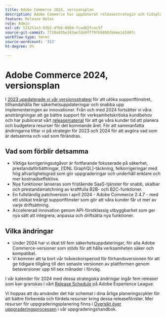 ```yaml
---
title: Adobe Commerce 2024, versionsplan
description: Adobe Commerce har uppdaterat releasestrategin och tidsplanen för 2024.
feature: Release Notes
role: Admin
exl-id: 521251e3-93b2-4fb8-8804-fced82fcac57
source-git-commit: 7718a835e343ae7da9ff79f690503b4ee1d140fc
workflow-type: tm+mt
source-wordcount: '313'
ht-degree: 0%

---
```


# Adobe Commerce 2024, versionsplan

I [2023 uppdaterade vi vår versionsstrategi](https://business.adobe.com/blog/the-latest/adobe-announces-expanded-support) för att utöka supportfönstret, tillhandahålla fler säkerhetsuppdateringar och snabba upp implementeringen av innovationer. Från och med 2024 fortsätter vi våra ansträngningar att ge bättre support för verksamhetskritiska kundbehov och har publicerat vårt [releasematerial](https://experienceleague.adobe.com/docs/commerce-operations/release/planning/schedule.html) för att ge våra kunder tid att planera och budgetera resurser för det kommande året. För att sammanfatta ändringarna tittar vi på strategin för 2023 och 2024 för att avgöra vad som är detsamma och vad som förändras.

## Vad som förblir detsamma

* Viktiga korrigeringsutgåvor är fortfarande fokuserade på säkerhet, prestandaförbättringar, [!DNL GraphQL]-täckning, felkorrigeringar med hög allvarlighetsgrad som gör uppgraderingar och underhåll enklare och mer kostnadseffektiva.
* Nya funktioner lanseras som fristående SaaS-tjänster för snabb, skalbar och prestandamatchning av kraftfulla B2B- och B2C-funktioner.
* En fullständig patchversion i april 2024 - Adobe Commerce 2.4.7 - med ett utökat treårigt supportfönster som gör att våra kunder får ut mer av varje driftsättning.
* Accelererad innovation genom API-förstklassig utbyggbarhet som ger nya sätt att integrera, anpassa och driftsätta nya funktioner.

## Vilka ändringar

* Under 2024 har vi ökat till fem säkerhetsuppdateringar, för alla Adobe Commerce-versioner som stöds för att hålla verksamheten säker och kompatibel.
* Vi kommer att ta bort vår tvåveckorsperiod för förhandsversionen för att ge tidigare tillgång till den senaste versionen av plattformen genom betaversioner upp till sex månader i förväg.

I vår kalender för 2024 med dessa strategiska ändringar ingår fem releaser som kan granskas i vårt [Release Schedule](https://experienceleague.adobe.com/docs/commerce-operations/release/planning/schedule.html) på Adobe Experience League.

Vi hoppas att du använder det här schemat i dina årliga planeringscykler för att bättre förbereda och fördela resurser kring dessa releasefönster. Mer resurser för uppgraderingsplanering finns i [Översikt över uppgraderingsprocessen](/docs/commerce-operations/upgrade-guide/overview.html) i vår uppgraderingshandbok.
